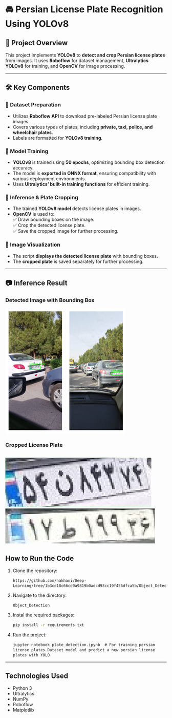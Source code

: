 # 🚘 Persian License Plate Recognition Using YOLOv8

## 📌 Project Overview
This project implements **YOLOv8** to **detect and crop Persian license plates** from images. It uses **Roboflow** for dataset management, **Ultralytics YOLOv8** for training, and **OpenCV** for image processing.

---

## 🛠️ Key Components

### 🔹 Dataset Preparation
- Utilizes **Roboflow API** to download pre-labeled Persian license plate images.  
- Covers various types of plates, including **private, taxi, police, and wheelchair plates**.  
- Labels are formatted for **YOLOv8 training**.  

### 🔹 Model Training
- **YOLOv8** is trained using **50 epochs**, optimizing bounding box detection accuracy.  
- The model is **exported in ONNX format**, ensuring compatibility with various deployment environments.  
- Uses **Ultralytics’ built-in training functions** for efficient training.  

### 🔹 Inference & Plate Cropping
- The trained **YOLOv8 model** detects license plates in images.  
- **OpenCV** is used to:  
  ✅ Draw bounding boxes on the image.  
  ✅ Crop the detected license plate.  
  ✅ Save the cropped image for further processing.  

### 🔹 Image Visualization
- The script **displays the detected license plate** with bounding boxes.  
- The **cropped plate** is saved separately for further processing.  

---

## 📷 Inference Result

### **Detected Image with Bounding Box**
![Detected License Plate](download.png) 
![Detected License Plate](download(1).png) 

### **Cropped License Plate**
![Cropped License Plate](download(3).png) 
![Cropped License Plate](download(2).png) 
---

## How to Run the Code
1. Clone the repository:

   ```
   https://github.com/nakhani/Deep-Learning/tree/1b3cd18c66cd0a9819b0adcd93cc19f456dfca5b/Object_Detection
   ```

2. Navigate to the directory:

   ```
   Object_Detection
   ```

3. Instal the required packages:
   ```sh
   pip install -r requirements.txt
   ```

4. Run the project:
  
   ```
   jupyter notebook plate_detection.ipynb  # For training persian license plates Dataset model and predict a new persian license plates with YOLO

   ```
   
---
## Technologies Used
- Python 3
- Ultralytics
- NumPy
- Roboflow
- Matplotlib

